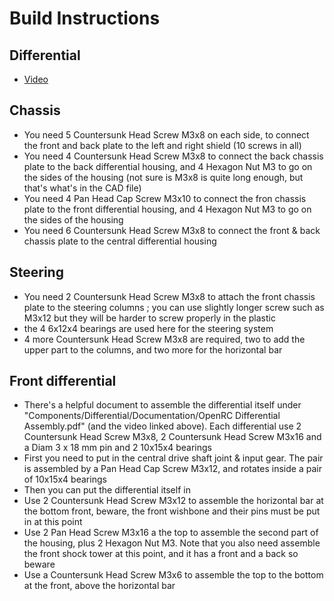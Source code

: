 # Build Instructions
## Differential
 * [Video](http://www.youtube.com/watch?v=Th_myFCZTWo&feature=youtu.be)


## Chassis
 * You need 5 Countersunk Head Screw M3x8 on each side, to connect the front and back plate to the left and right shield (10 screws in all)
 * You need 4 Countersunk Head Screw M3x8 to connect the back chassis plate to the back differential housing, and 4 Hexagon Nut M3 to go on the sides of the housing (not sure is M3x8 is quite long enough, but that's what's in the CAD file)
 * You need 4 Pan Head Cap Screw M3x10 to connect the fron chassis plate to the front differential housing, and 4 Hexagon Nut M3 to go on the sides of the
 housing
 * You need 6 Countersunk Head Screw M3x8 to connect the front & back chassis plate to the central differential housing

## Steering
 * You need 2 Countersunk Head Screw M3x8 to attach the front chassis plate to the steering columns ; you can use slightly longer screw such as M3x12 but they will be harder to screw properly in the plastic
 * the 4 6x12x4 bearings are used here for the steering system
 * 4 more Countersunk Head Screw M3x8 are required, two to add the upper part to the columns, and two more for the horizontal bar

## Front differential
 * There's a helpful document to assemble the differential itself under "Components/Differential/Documentation/OpenRC Differential Assembly.pdf" (and the video linked above). Each differential use 2 Countersunk Head Screw M3x8, 2 Countersunk Head Screw M3x16 and a Diam 3 x 18 mm pin and 2 10x15x4 bearings
 * First you need to put in the central drive shaft joint & input gear. The pair is assembled by a Pan Head Cap Screw M3x12, and rotates inside a pair of 10x15x4 bearings
 * Then you can put the differential itself in
 * Use 2 Countersunk Head Screw M3x12 to assemble the horizontal bar at the bottom front, beware, the front wishbone and their pins must be put in at this point
 * Use 2 Pan Head Screw M3x16 a the top to assemble the second part of the housing, plus 2 Hexagon Nut M3. Note that you also need assemble the front shock tower at this point, and it has a front and a back so beware
 * Use a Countersunk Head Screw M3x6 to assemble the top to the bottom at the front, above the horizontal bar